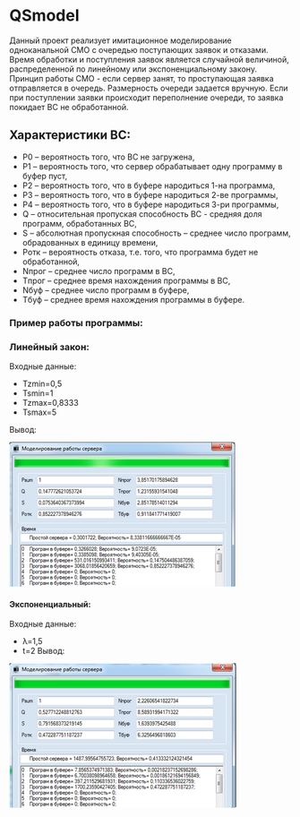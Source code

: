 # QSmodel
Данный проект реализует имитационное моделирование одноканальной СМО с очередью поступающих заявок и отказами.
Время обработки и поступления заявок является случайной величиной, распределенной по линейному или экспоненциальному закону.
Принцип работы СМО - если сервер занят, то проступающая заявка отправляется в очередь. 
Размерность очереди задается вручную. Если при поступлении заявки происходит переполнение очереди, то заявка покидает ВС не обработанной.
## Характеристики ВС:
- P0 – вероятность того, что ВС не загружена,
- P1 – вероятность того, что сервер обрабатывает одну программу в буфер пуст,
- P2 – вероятность того, что в буфере народиться 1-на программа,
- P3 – вероятность того, что в буфере народиться 2-ве программы,
- P4 – вероятность того, что в буфере народиться 3-ри программы,
- Q – относительная пропуская способность ВС -  средняя доля программ, обработанных ВС,
- S – абсолютная пропускная способность – среднее число программ, обрадованных в единицу времени,
- Pотк – вероятность отказа, т.е. того, что программа будет не обработанной,
- Nпрог – среднее число программ в ВС,
- Tпрог – среднее время нахождения программы в ВС,
- Nбуф – среднее число программ в буфере,
- Tбуф – среднее время нахождения программы в буфере.

### Пример работы программы:

### Линейный закон:

Входные данные:
- Tzmin=0,5        
- Tsmin=1
- Tzmax=0,8333     
- Tsmax=5

Вывод:

![lt2](https://github.com/WM-admn/QSmodel/blob/main/images/lt2.png)


#### Экспоненциальный:

Входные данные:
- λ=1,5	           
- t=2
Вывод:

![et1](https://github.com/WM-admn/QSmodel/blob/main/images/et1.png)















